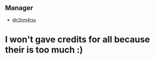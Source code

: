 
## Manager

- [@r3nm4rss](https://www.github.com/r3nm4rs-dev)

# I won't gave credits for all because their is too much :)

